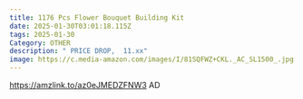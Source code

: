 ```yaml
---
title: 1176 Pcs Flower Bouquet Building Kit
date: 2025-01-30T03:01:18.115Z
tags: 2025-01-30
Category: OTHER
description: " PRICE DROP,  11.xx"
image: https://c.media-amazon.com/images/I/81SQFWZ+CKL._AC_SL1500_.jpg
---
```

https://amzlink.to/az0eJMEDZFNW3   AD